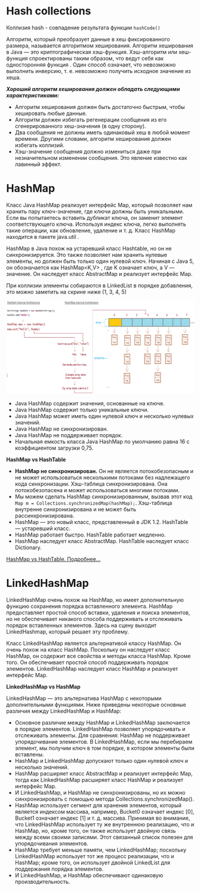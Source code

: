 # Hash collections

Коллизия hash - совпадение результата функции `hashCode()`

Алгоритм, который преобразует данные в хеш фиксированного размера, называется алгоритмом хеширования. Алгоритм хеширования в Java — это криптографическая хэш-функция. Хэш-алгоритм или хеш-функция спроектированы таким образом, что ведут себя как односторонняя функция . Один способ означает, что невозможно выполнить инверсию, т. е. невозможно получить исходное значение из хеша.

***Хороший алгоритм хеширования должен обладать следующими характеристиками:***
- Алгоритм хеширования должен быть достаточно быстрым, чтобы хешировать любые данные.
- Алгоритм должен избегать регенерации сообщения из его сгенерированного хеш-значения (в одну сторону).
- Два сообщения не должны иметь одинаковый хеш в любой момент времени. Другими словами, алгоритм хеширования должен избегать коллизий.
- Хэш-значение сообщения должно измениться даже при незначительном изменении сообщения. Это явление известно как лавинный эффект.

# HashMap

Класс Java HashMap реализует интерфейс Map, который позволяет нам хранить пару ключ-значение, где ключи должны быть уникальными. Если вы попытаетесь вставить дубликат ключа, он заменит элемент соответствующего ключа. Используя индекс ключа, легко выполнять такие операции, как обновление, удаление и т. д. Класс HashMap находится в пакете java.util .

HashMap в Java похож на устаревший класс Hashtable, но он не синхронизируется. Это также позволяет нам хранить нулевые элементы, но должен быть только один нулевой ключ. Начиная с Java 5, он обозначается как HashMap<K,V> , где K означает ключ, а V — значение. Он наследует класс AbstractMap и реализует интерфейс Map.

При коллизии элементы собираются в LinkedList в порядке добавления, это можно заметить на скрине ниже (1, 3, 4, 5)

<img alt="Alt text" src="res/hashset.png" style="height:250px"/>

- Java HashMap содержит значения, основанные на ключе.
- Java HashMap содержит только уникальные ключи.
- Java HashMap может иметь один нулевой ключ и несколько нулевых значений.
- Java HashMap не синхронизирован.
- Java HashMap не поддерживает порядок.
- Начальная емкость класса Java HashMap по умолчанию равна 16 с коэффициентом загрузки 0,75.

**HashMap vs HashTable**
- **HashMap не синхронизирован.** Он не является потокобезопасным и не может использоваться несколькими потоками без надлежащего кода синхронизации. Хэш-таблица синхронизирована. Она потокобезопасена и может использоваться многими потоками.
- Мы можем сделать HashMap синхронизированным, вызвав этот код `Map m = Collections.synchronizedMap(hashMap);`. Хэш-таблица внутренне синхронизирована и не может быть рассинхронизирована.
- HashMap — это новый класс, представленный в JDK 1.2.	HashTable — устаревший класс.
- HashMap работает быстро. HashTable работает медленно.
- HashMap наследует класс AbstractMap. HashTable наследует класс Dictionary.

[HashMap vs HashTable. Подробнее...](https://www.javatpoint.com/difference-between-hashmap-and-hashtable)

# LinkedHashMap

LinkedHashMap очень похож на HashMap, но имеет дополнительную функцию сохранения порядка вставленного элемента. HashMap предоставляет простой способ вставки, удаления и поиска элементов, но не обеспечивает никакого способа поддерживать и отслеживать порядок вставленных элементов. Здесь на сцену выходит LinkedHashmap, который решает эту проблему.

Класс LinkedHashMap является альтернативой классу HashMap. Он очень похож на класс HashMap. Поскольку он наследует класс HashMap, он содержит все свойства и методы класса HashMap. Кроме того. Он обеспечивает простой способ поддерживать порядок элементов. LinkedHashMap наследует класс HashMap и реализует интерфейс Map.

**LinkedHashMap vs HashMap**

LinkedHashMap — это альтернатива HashMap с некоторыми дополнительными функциями. Ниже приведены некоторые основные различия между LinkedHashMap и HashMap:

- Основное различие между HashMap и LinkedHashMap заключается в порядке элементов. LinkedHashMap позволяет упорядочивать и отслеживать элементы. Для сравнения: HashMap не поддерживает упорядочивание элементов. В LinkedHashMap, если мы перебираем элемент, мы получим ключ в том порядке, в котором элементы были вставлены.
- HashMap и LinkedHashMap допускают только один нулевой ключ и несколько значений.
- HashMap расширяет класс AbstractMap и реализует интерфейс Map, тогда как LinkedHashMap расширяет класс HashMap и реализует интерфейс Map.
- И LinkedHashMap, и HashMap не синхронизированы, но их можно синхронизировать с помощью метода Collections.synchronizedMap().
- HashMap использует сегмент для хранения элементов, который является индексом массива, например, Bucket0 означает индекс [0], Bucket1 означает индекс [1] и т. д. массива. Принимая во внимание, что LinkedHashMap использует ту же внутреннюю реализацию, что и HashMap, но, кроме того, он также использует двойную связь между всеми своими записями. Этот связанный список полезен для упорядочивания элементов.
- HashMap требует меньше памяти, чем LinkedHashMap; поскольку LinkedHashMap использует тот же процесс реализации, что и HashMap; кроме того, он использует двойной LinkedList для поддержания порядка элементов.
- И LinkedHashMap, и HashMap обеспечивают одинаковую производительность.
